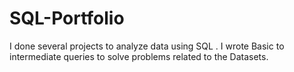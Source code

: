 # SQL-Portfolio
I done several projects to analyze data using SQL . I wrote Basic to intermediate queries to solve problems related to the Datasets.
